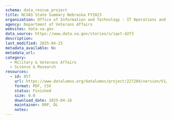 ```yaml
---
schema: data_rescue_project 
title: NCVAS State Summary Nebraska FY2023
organization: Office of Information and Technology - IT Operations and Services (ITOPS)
agency: Department of Veterans Affairs
websites: data.va.gov
data_source: https://www.data.va.gov/stories/s/iqxt-d2f3
description: 
last_modified: 2025-04-23
metadata_available: No
metadata_url: 
category:
  - Military & Veterans Affairs 
  - Science & Research 
resources:
  - id: 857
    url: https://www.datalumos.org/datalumos/project/227284/version/V1/view
    format: PDF, CSV
    status: Finished
    size: 0.0
    download_date: 2025-04-16
    maintainer: DRP, DL
    notes: 
---
```

